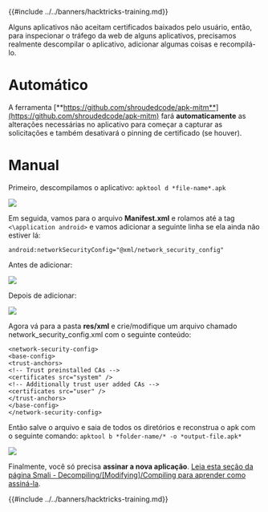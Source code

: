 {{#include ../../banners/hacktricks-training.md}}

Alguns aplicativos não aceitam certificados baixados pelo usuário, então, para inspecionar o tráfego da web de alguns aplicativos, precisamos realmente descompilar o aplicativo, adicionar algumas coisas e recompilá-lo.

# Automático

A ferramenta [**https://github.com/shroudedcode/apk-mitm**](https://github.com/shroudedcode/apk-mitm) fará **automaticamente** as alterações necessárias no aplicativo para começar a capturar as solicitações e também desativará o pinning de certificado (se houver).

# Manual

Primeiro, descompilamos o aplicativo: `apktool d *file-name*.apk`

![](../../images/img9.png)

Em seguida, vamos para o arquivo **Manifest.xml** e rolamos até a tag `<\application android>` e vamos adicionar a seguinte linha se ela ainda não estiver lá:

`android:networkSecurityConfig="@xml/network_security_config"`

Antes de adicionar:

![](../../images/img10.png)

Depois de adicionar:

![](../../images/img11.png)

Agora vá para a pasta **res/xml** e crie/modifique um arquivo chamado network_security_config.xml com o seguinte conteúdo:
```markup
<network-security-config>
<base-config>
<trust-anchors>
<!-- Trust preinstalled CAs -->
<certificates src="system" />
<!-- Additionally trust user added CAs -->
<certificates src="user" />
</trust-anchors>
</base-config>
</network-security-config>
```
Então salve o arquivo e saia de todos os diretórios e reconstrua o apk com o seguinte comando: `apktool b *folder-name/* -o *output-file.apk*`

![](../../images/img12.png)

Finalmente, você só precisa **assinar a nova aplicação**. [Leia esta seção da página Smali - Decompiling/\[Modifying\]/Compiling para aprender como assiná-la](smali-changes.md#sing-the-new-apk).

{{#include ../../banners/hacktricks-training.md}}
